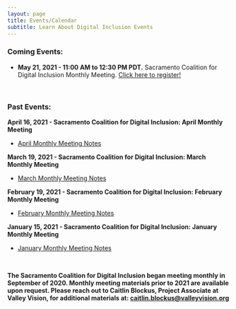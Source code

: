 ```yaml
---
layout: page
title: Events/Calendar
subtitle: Learn About Digital Inclusion Events
---
```

### **Coming Events:** 

* **May 21, 2021 - 11:00 AM to 12:30 PM PDT.** Sacramento Coalition for Digital Inclusion Monthly Meeting. [Click here to register!](https://us02web.zoom.us/meeting/register/tZUtdeGhpzwoGtUy0VnftFbaAdj0p19YB3Bt)

 <br>

### **Past Events:**

**April 16, 2021 - Sacramento Coalition for Digital Inclusion: April Monthly Meeting**

* [April Monthly Meeting Notes](https://www.valleyvision.org/wp-content/uploads/SCDI-April-2021-Meeting-Notes.pdf)

**March 19, 2021 - Sacramento Coalition for Digital Inclusion: March Monthly Meeting**

* [March Monthly Meeting Notes](https://www.valleyvision.org/wp-content/uploads/SCDI_-March-Meeting-Notes-3_19.pdf)

**February 19, 2021 - Sacramento Coalition for Digital Inclusion: February Monthly Meeting**

* [February Monthly Meeting Notes](https://www.valleyvision.org/wp-content/uploads/SCDI-February-2021-Meeting-Notes.pdf)

**January 15, 2021 - Sacramento Coalition for Digital Inclusion: January Monthly Meeting**

* [January Monthly Meeting Notes](https://www.valleyvision.org/wp-content/uploads/SCDI-Monthly-Meeting-Notes-1.22.21.pdf)

 <br>

**The Sacramento Coalition for Digital Inclusion began meeting monthly in September of 2020. Monthly meeting materials prior to 2021 are available upon request. Please reach out to Caitlin Blockus, Project Associate at Valley Vision, for additional materials at: caitlin.blockus@valleyvision.org**